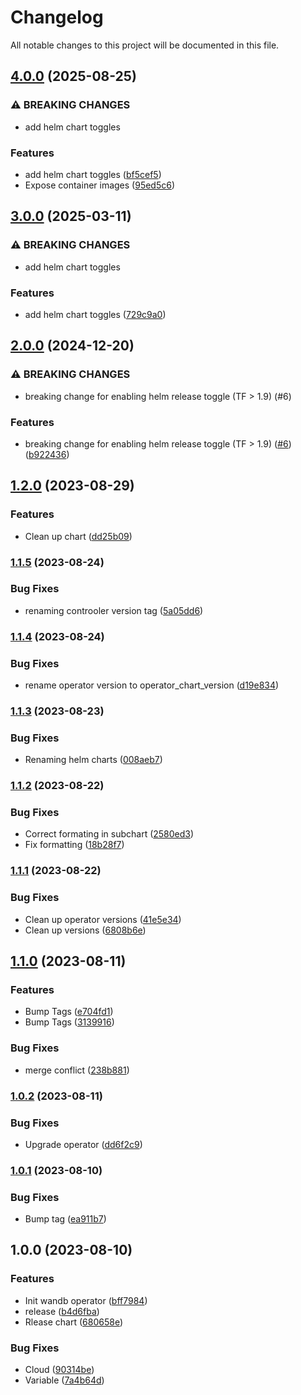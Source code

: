 # Changelog

All notable changes to this project will be documented in this file.

## [4.0.0](https://github.com/wandb/terraform-helm-wandb/compare/v3.0.0...v4.0.0) (2025-08-25)


### ⚠ BREAKING CHANGES

* add helm chart toggles

### Features

* add helm chart toggles ([bf5cef5](https://github.com/wandb/terraform-helm-wandb/commit/bf5cef53e08dec84abf38c2dde7fa4626dea89b7))
* Expose container images ([95ed5c6](https://github.com/wandb/terraform-helm-wandb/commit/95ed5c6fcff4c459eebab9d65451cff144666840))

## [3.0.0](https://github.com/wandb/terraform-helm-wandb/compare/v2.0.0...v3.0.0) (2025-03-11)


### ⚠ BREAKING CHANGES

* add helm chart toggles

### Features

* add helm chart toggles ([729c9a0](https://github.com/wandb/terraform-helm-wandb/commit/729c9a001fe660cfdf46ed685cce628d42d86179))

## [2.0.0](https://github.com/wandb/terraform-helm-wandb/compare/v1.3.0...v2.0.0) (2024-12-20)


### ⚠ BREAKING CHANGES

* breaking change for enabling helm release toggle (TF > 1.9) (#6)

### Features

* breaking change for enabling helm release toggle (TF > 1.9) ([#6](https://github.com/wandb/terraform-helm-wandb/issues/6)) ([b922436](https://github.com/wandb/terraform-helm-wandb/commit/b9224364c980b6ae19848b9aa440373a99a33bcf))

## [1.2.0](https://github.com/wandb/terraform-helm-wandb/compare/v1.1.5...v1.2.0) (2023-08-29)


### Features

* Clean up chart ([dd25b09](https://github.com/wandb/terraform-helm-wandb/commit/dd25b09af51cedfbeb8865eda10c48d8f1db4f62))

### [1.1.5](https://github.com/wandb/terraform-helm-wandb/compare/v1.1.4...v1.1.5) (2023-08-24)


### Bug Fixes

* renaming controoler version tag ([5a05dd6](https://github.com/wandb/terraform-helm-wandb/commit/5a05dd62b775b21829d2d41b350a0af52dfb5aa6))

### [1.1.4](https://github.com/wandb/terraform-helm-wandb/compare/v1.1.3...v1.1.4) (2023-08-24)


### Bug Fixes

* rename operator version to operator_chart_version ([d19e834](https://github.com/wandb/terraform-helm-wandb/commit/d19e834546685ea1163c005b6dfda63958ecffad))

### [1.1.3](https://github.com/wandb/terraform-helm-wandb/compare/v1.1.2...v1.1.3) (2023-08-23)


### Bug Fixes

* Renaming helm charts ([008aeb7](https://github.com/wandb/terraform-helm-wandb/commit/008aeb7f0c8a08095aa7856379894610ab6ed9b9))

### [1.1.2](https://github.com/wandb/terraform-helm-wandb/compare/v1.1.1...v1.1.2) (2023-08-22)


### Bug Fixes

* Correct formating in subchart ([2580ed3](https://github.com/wandb/terraform-helm-wandb/commit/2580ed3367f6be57a5f6bf419fee0ec977b42bd5))
* Fix formatting ([18b28f7](https://github.com/wandb/terraform-helm-wandb/commit/18b28f78c0dadb260a1579aee71059da632f05e9))

### [1.1.1](https://github.com/wandb/terraform-helm-wandb/compare/v1.1.0...v1.1.1) (2023-08-22)


### Bug Fixes

* Clean up operator versions ([41e5e34](https://github.com/wandb/terraform-helm-wandb/commit/41e5e341e9fe8d418ae97cb76bfe415a0bcbe58c))
* Clean up versions ([6808b6e](https://github.com/wandb/terraform-helm-wandb/commit/6808b6e6c8cbadcb72e58ce4b5eee167a6d511d9))

## [1.1.0](https://github.com/wandb/terraform-helm-wandb/compare/v1.0.2...v1.1.0) (2023-08-11)


### Features

* Bump Tags ([e704fd1](https://github.com/wandb/terraform-helm-wandb/commit/e704fd1c58574a8fe8410938dd4c6b7f2947b137))
* Bump Tags ([3139916](https://github.com/wandb/terraform-helm-wandb/commit/3139916c804a5b6b5bd7836135eeb784f2f68df7))


### Bug Fixes

* merge conflict ([238b881](https://github.com/wandb/terraform-helm-wandb/commit/238b88134339992c4134f95bd9348e7cb2062a22))

### [1.0.2](https://github.com/wandb/terraform-helm-wandb/compare/v1.0.1...v1.0.2) (2023-08-11)


### Bug Fixes

* Upgrade operator ([dd6f2c9](https://github.com/wandb/terraform-helm-wandb/commit/dd6f2c975cdfc09ba26fe60abdfc35871bdbdbe9))

### [1.0.1](https://github.com/wandb/terraform-helm-wandb/compare/v1.0.0...v1.0.1) (2023-08-10)


### Bug Fixes

* Bump tag ([ea911b7](https://github.com/wandb/terraform-helm-wandb/commit/ea911b7bc703caae307babd454cda18ac267d33e))

## 1.0.0 (2023-08-10)


### Features

* Init wandb operator ([bff7984](https://github.com/wandb/terraform-helm-wandb/commit/bff79848f1cf45985ac3b90e25bcbc4da2b8752e))
* release ([b4d6fba](https://github.com/wandb/terraform-helm-wandb/commit/b4d6fbadb62d9546d5c9eac51580ecfe7884f708))
* Rlease chart ([680658e](https://github.com/wandb/terraform-helm-wandb/commit/680658e88209b64f4111076cbdfb28951fb2a556))


### Bug Fixes

* Cloud ([90314be](https://github.com/wandb/terraform-helm-wandb/commit/90314be295c2077541fa36fc71a59cae5c75c75b))
* Variable ([7a4b64d](https://github.com/wandb/terraform-helm-wandb/commit/7a4b64d553368e4c664b37eeac2f05f5e01994b6))
